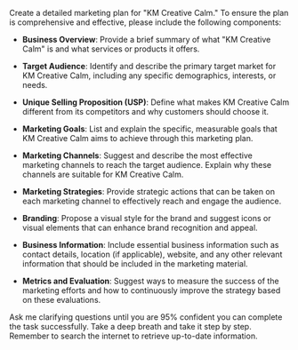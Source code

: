 Create a detailed marketing plan for "KM Creative Calm." To ensure the plan is comprehensive and effective, please include the following components:

- **Business Overview**: Provide a brief summary of what "KM Creative Calm" is and what services or products it offers.

- **Target Audience**: Identify and describe the primary target market for KM Creative Calm, including any specific demographics, interests, or needs.

- **Unique Selling Proposition (USP)**: Define what makes KM Creative Calm different from its competitors and why customers should choose it.

- **Marketing Goals**: List and explain the specific, measurable goals that KM Creative Calm aims to achieve through this marketing plan.

- **Marketing Channels**: Suggest and describe the most effective marketing channels to reach the target audience. Explain why these channels are suitable for KM Creative Calm.

- **Marketing Strategies**: Provide strategic actions that can be taken on each marketing channel to effectively reach and engage the audience.

- **Branding**: Propose a visual style for the brand and suggest icons or visual elements that can enhance brand recognition and appeal.

- **Business Information**: Include essential business information such as contact details, location (if applicable), website, and any other relevant information that should be included in the marketing material.

- **Metrics and Evaluation**: Suggest ways to measure the success of the marketing efforts and how to continuously improve the strategy based on these evaluations.

Ask me clarifying questions until you are 95% confident you can complete the task successfully. Take a deep breath and take it step by step. Remember to search the internet to retrieve up-to-date information.